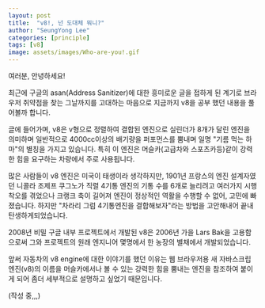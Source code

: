 ```yaml
---
layout: post
title:  "v8!, 넌 도대체 뭐니?"
author: "SeungYong Lee"
categories: [principle]
tags: [v8]
image: assets/images/Who-are-you!.gif
---
```

여러분, 안녕하세요!

최근에 구글의 asan(Address Sanitizer)에 대한 흥미로운 글을 접하게 된 계기로 브라우저 취약점을 찾는 그날까지를 고대하는 마음으로 지금까지 v8을 공부 했던 내용을 풀어볼까 합니다.

글에 들어가며, v8은 v형으로 정렬하여 결합된 엔진으로 실린더가 8개가 달린 엔진을 의미하며 일반적으로 4000cc이상의 배기량을 퍼포먼스를 뿜내며 일명 "기름 먹는 하마"의 별칭을 가지고 있습니다. 특히 이 엔진은 머슬카(고급차와 스포츠카등)같이 강력한 힘을 요구하는 차량에서 주로 사용됩니다. 

많은 사람들이 v8 엔진은 미국이 태생이라 생각하지만, 1901년 프랑스의 엔진 설계자였던 니콜라 조제프 쿠그노가 직렬 4기통 엔진의 기통 수를 6개로 늘리려고 여러가지 시행착오를 겪었으나 크랭크 축이 길어져 엔진이 정상적인 역활을 수행할 수 없어, 고민에 빠졌습니다. 하지만 "차라리 그럼 4기통엔진을 결합해보자"라는 방법을 고안해내어 끝내 탄생하게되었습니다.

2008년 비밀 구글 내부 프로젝트에서 개발된 v8은 2006년 가을 Lars Bak을 고용함으로써 그와 프로젝트의 원래 엔지니어 몇명에서 한 농장의 별채에서 개발되었습니다.  

앞써 자동차의 v8 engine에 대한 이야기를 했던 이유는 웹 브라우저용 새 자바스크립 엔진(v8)의 이름을 머슬카에서나 볼 수 있는 강력한 힘을 뿜내는 엔진을 참조하여 붙이게 되어 좀더 세부적으로 설명하고 싶었기 때문입니다.

(작성 중,,,)